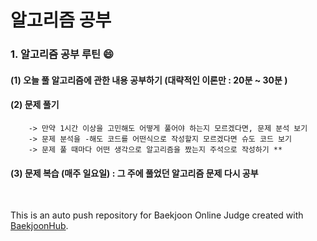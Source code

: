 # 알고리즘 공부 
### 1. 알고리즘 공부 루틴 😄
#### (1) 오늘 풀 알고리즘에 관한 내용 공부하기 (대략적인 이론만 : 20분 ~ 30분 )
#### (2) 문제 풀기
        -> 만약 1시간 이상을 고민해도 어떻게 풀어야 하는지 모르겠다면, 문제 분석 보기
        -> 문제 분석을 -해도 코드를 어떤식으로 작성할지 모르겠다면 슈도 코드 보기
        -> 문제 풀 때마다 어떤 생각으로 알고리즘을 짰는지 주석으로 작성하기 **
#### (3) 문제 복습 (매주 일요일) : 그 주에 풀었던 알고리즘 문제 다시 공부
  </br>

This is an auto push repository for Baekjoon Online Judge created with [BaekjoonHub](https://github.com/BaekjoonHub/BaekjoonHub).
